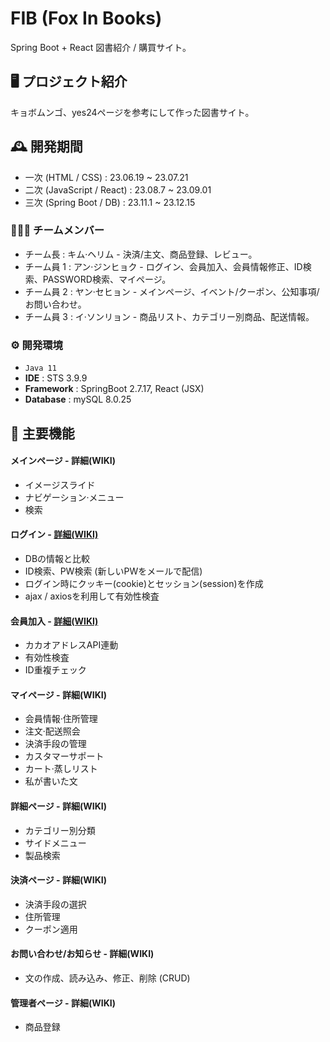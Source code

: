 # FIB (Fox In Books)
Spring Boot + React 図書紹介 / 購買サイト。


## 🖥️ プロジェクト紹介
キョボムンゴ、yes24ページを参考にして作った図書サイト。


## 🕰️ 開発期間
* 一次 (HTML / CSS) : 23.06.19 ~ 23.07.21
* 二次 (JavaScript / React) : 23.08.7 ~ 23.09.01
* 三次 (Spring Boot / DB) : 23.11.1 ~ 23.12.15


### 🧑‍🤝‍🧑 チームメンバー
 - チーム長 : キム·ヘリム - 決済/主文、商品登録、レビュー。
 - チーム員 1 : アン·ジンヒョク - ログイン、会員加入、会員情報修正、ID検索、PASSWORD検索、マイページ。
 - チーム員 2 : ヤン·セヒョン - メインページ、イベント/クーポン、公知事項/お問い合わせ。
 - チーム員 3 : イ·ソンリョン - 商品リスト、カテゴリー別商品、配送情報。


### ⚙️ 開発環境
 - `Java 11`
 - **IDE** : STS 3.9.9
 - **Framework** : SpringBoot 2.7.17, React (JSX)
 - **Database** : mySQL 8.0.25


## 📌 主要機能
#### メインページ - <a >詳細(WIKI)</a>
 - イメージスライド
 - ナビゲーション·メニュー
 - 検索

#### ログイン - <a href="https://github.com/redswer/finalProject/wiki/Login_japanese">詳細(WIKI)</a>
 - DBの情報と比較
 - ID検索、PW検索 (新しいPWをメールで配信)
 - ログイン時にクッキー(cookie)とセッション(session)を作成
 - ajax / axiosを利用して有効性検査
#### 会員加入 - <a href="https://github.com/redswer/finalProject/wiki/Join_Membership_japanese">詳細(WIKI)</a>
 - カカオアドレスAPI連動
 - 有効性検査
 - ID重複チェック
#### マイページ - <a >詳細(WIKI)</a>
 - 会員情報·住所管理
 - 注文·配送照会
 - 決済手段の管理
 - カスタマーサポート
 - カート·蒸しリスト
 - 私が書いた文

#### 詳細ページ - <a >詳細(WIKI)</a>
 - カテゴリー別分類
 - サイドメニュー
 - 製品検索
#### 決済ページ - <a >詳細(WIKI)</a>
 - 決済手段の選択
 - 住所管理
 - クーポン適用
#### お問い合わせ/お知らせ - <a >詳細(WIKI)</a>
 - 文の作成、読み込み、修正、削除 (CRUD)

#### 管理者ページ - <a >詳細(WIKI)</a>
 - 商品登録
